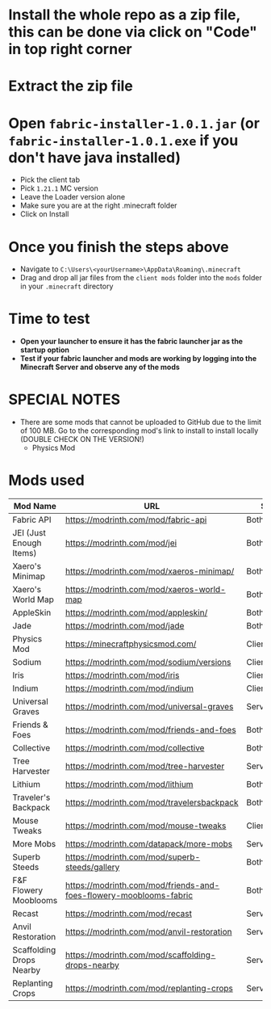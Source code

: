 # Install the whole repo as a zip file, this can be done via click on "Code" in top right corner 
# Extract the zip file

# Open `fabric-installer-1.0.1.jar` (or `fabric-installer-1.0.1.exe` if you don't have java installed)
- Pick the client tab
- Pick `1.21.1` MC version
- Leave the Loader version alone
- Make sure you are at the right .minecraft folder
- Click on Install

# Once you finish the steps above
- Navigate to `C:\Users\<yourUsername>\AppData\Roaming\.minecraft`
- Drag and drop all jar files from the `client mods` folder into the `mods` folder in your `.minecraft` directory

# Time to test
- **Open your launcher to ensure it has the fabric launcher jar as the startup option**
- **Test if your fabric launcher and mods are working by logging into the Minecraft Server and observe any of the mods**

# SPECIAL NOTES
- There are some mods that cannot be uploaded to GitHub due to the limit of 100 MB. Go to the corresponding mod's link to install to install locally (DOUBLE CHECK ON THE VERSION!)
  - Physics Mod

# Mods used
Mod Name | URL | Side
-- | -- | --
Fabric API | https://modrinth.com/mod/fabric-api | Both
JEI (Just Enough Items) | https://modrinth.com/mod/jei | Both
Xaero's Minimap | https://modrinth.com/mod/xaeros-minimap/ | Both
Xaero's World Map | https://modrinth.com/mod/xaeros-world-map | Both
AppleSkin | https://modrinth.com/mod/appleskin/ | Both
Jade | https://modrinth.com/mod/jade | Both
Physics Mod | https://minecraftphysicsmod.com/ | Client
Sodium | https://modrinth.com/mod/sodium/versions | Client
Iris | https://modrinth.com/mod/iris | Client
Indium | https://modrinth.com/mod/indium | Client
Universal Graves | https://modrinth.com/mod/universal-graves | Server
Friends & Foes | https://modrinth.com/mod/friends-and-foes | Both
Collective | https://modrinth.com/mod/collective | Both
Tree Harvester | https://modrinth.com/mod/tree-harvester | Server
Lithium | https://modrinth.com/mod/lithium | Both
Traveler's Backpack | https://modrinth.com/mod/travelersbackpack | Both???????
Mouse Tweaks | https://modrinth.com/mod/mouse-tweaks | Client
More Mobs | https://modrinth.com/datapack/more-mobs | Server (DP)
Superb Steeds | https://modrinth.com/mod/superb-steeds/gallery | Both
F&F Flowery Mooblooms | https://modrinth.com/mod/friends-and-foes-flowery-mooblooms-fabric | Both
Recast | https://modrinth.com/mod/recast | Server
Anvil Restoration | https://modrinth.com/mod/anvil-restoration | Server
Scaffolding Drops Nearby | https://modrinth.com/mod/scaffolding-drops-nearby | Server
Replanting Crops | https://modrinth.com/mod/replanting-crops | Server
